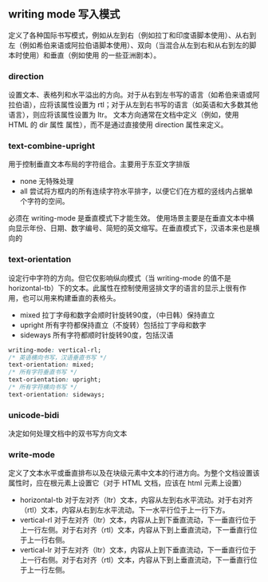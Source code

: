 ## writing mode 写入模式

定义了各种国际书写模式，例如从左到右（例如拉丁和印度语脚本使用）、从右到左（例如希伯来语或阿拉伯语脚本使用）、双向（当混合从左到右和从右到左的脚本时使用）和垂直（例如使用 的一些亚洲剧本）。

### direction
设置文本、表格列和水平溢出的方向。对于从右到左书写的语言（如希伯来语或阿拉伯语），应将该属性设置为 rtl；对于从左到右书写的语言（如英语和大多数其他语言），则应将该属性设置为 ltr。
文本方向通常在文档中定义（例如，使用 HTML 的 dir 属性 属性），而不是通过直接使用 direction 属性来定义。


### text-combine-upright
用于控制垂直文本布局的字符组合。主要用于东亚文字排版
- none 无特殊处理
- all 尝试将方框内的所有连续字符水平排字，以便它们在方框的竖线内占据单个字符的空间。

必须在 writing-mode 是垂直模式下才能生效。
使用场景主要是在垂直文本中横向显示年份、日期、数字编号、简短的英文缩写。在垂直模式下，汉语本来也是横向的


### text-orientation
设定行中字符的方向。但它仅影响纵向模式（当 writing-mode 的值不是horizontal-tb）下的文本。此属性在控制使用竖排文字的语言的显示上很有作用，也可以用来构建垂直的表格头。
- mixed 拉丁字母和数字会顺时针旋转90度，（中日韩）保持直立
- upright 所有字符都保持直立（不旋转）包括拉丁字母和数字
- sideways 所有字符都顺时针旋转90度，包括汉语

```css
writing-mode: vertical-rl;
/* 英语横向书写，汉语垂直书写 */
text-orientation: mixed;
/* 所有字符垂直书写 */
text-orientation: upright;
/* 所有字符横向书写 */
text-orientation: sideways;
```
### unicode-bidi
决定如何处理文档中的双书写方向文本


### write-mode
定义了文本水平或垂直排布以及在块级元素中文本的行进方向。为整个文档设置该属性时，应在根元素上设置它（对于 HTML 文档，应该在 html 元素上设置）

- horizontal-tb 对于左对齐（ltr）文本，内容从左到右水平流动。对于右对齐（rtl）文本，内容从右到左水平流动。下一水平行位于上一行下方。
- vertical-rl 对于左对齐（ltr）文本，内容从上到下垂直流动，下一垂直行位于上一行左侧。对于右对齐（rtl）文本，内容从下到上垂直流动，下一垂直行位于上一行右侧。
- vertical-lr 对于左对齐（ltr）文本，内容从上到下垂直流动，下一垂直行位于上一行右侧。对于右对齐（rtl）文本，内容从下到上垂直流动，下一垂直行位于上一行左侧。